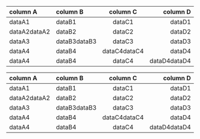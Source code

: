 ﻿
| column A | column B | column C | column D |
| :--- | :--- | :---: | --: |
|dataA1|dataB1|dataC1|dataD1|
|dataA2dataA2|dataB2|dataC2|dataD2|
|dataA3|dataB3dataB3|dataC3|dataD3|
|dataA4|dataB4|dataC4dataC4|dataD4|
|dataA4|dataB4|dataC4|dataD4dataD4|

|                 column A              |               column B | column C              | column D               |
| :--- | :--- | :---: | --: |
|dataA1|dataB1|dataC1|dataD1|
|dataA2dataA2|dataB2|dataC2|dataD2|
|dataA3|dataB3dataB3|dataC3|dataD3|
|dataA4|dataB4|dataC4dataC4|dataD4|
|dataA4|dataB4|dataC4|dataD4dataD4|


